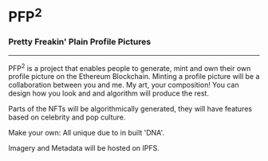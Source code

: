 # PFP<sup>2</sup>

### Pretty Freakin' Plain Profile Pictures

------------------------

PFP<sup>2</sup> is a project that enables people to generate, mint and own their own profile picture on the Ethereum Blockchain. Minting a profile picture will be a collaboration between you and me. My art, your composition! You can design how you look and and algorithm will produce the rest.

Parts of the NFTs will be algorithmically generated, they will have features based on celebrity and pop culture.

Make your own: All unique due to in built 'DNA'.

Imagery and Metadata will be hosted on IPFS.

